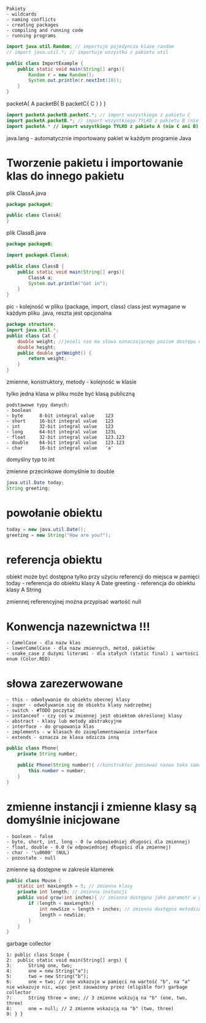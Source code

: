 
    Pakiety
    - wildcards
    - naming conflicts
    - creating packages
    - compiling and running code
    - running programs

```java
import java.util.Random; // importuje pojedyncza klase random
// import java.util.*; // importuje wszystko z pakietu util

public class ImportExample {
    public static void main(String[] args){
        Random r = new Random();
        System.out.println(r.nextInt(10));
    }
}
```

packetA{
    A
    packetB{
        B
        packetC{
            C
        }
    }
}


```java
import packetA.packetB.packetC.*; // import wszystkiego z pakietu C
import packetA.packetB.*; // import wszystkiego TYLKO z pakietu B (nie z C)
import packetA.* // import wszystkiego TYLKO z pakietu A (nie C ani B)
```


java.lang - automatycznie importowany pakiet w każdym programie Java

# Tworzenie pakietu i importowanie klas do innego pakietu

plik ClassA.java
```java
package packageA;

public class ClassA{
}
```

plik ClassB.java
```java
package packageB;

import packageA.ClassA;

public class ClassB {
    public static void main(String[] args){
        ClassA a;
        System.out.println("Got in");
    }
}
```
pic - kolejność w pliku (package, import, class)
class jest wymagane w każdym pliku .java, reszta jest opcjonalna

```java
package structure;
import java.util.*;
public class Cat {
    double weight; //jeżeli nie ma słowa oznaczającego poziom dostępu do zmiennej - domyślnie package private
    double height;
    public double getWeight() {
        return weight;
    }
}
```
zmienne, konstruktory, metody - kolejność w klasie

tylko jedna klasa w pliku może być klasą publiczną

    podstawowe typy danych:
    - boolean
    - byte      8-bit integral value    123
    - short     16-bit integral value   123
    - int       32-bit integral value   123
    - long      64-bit integral value   123L
    - float     32-bit integral value   123.123
    - double    64-bit integral value   123.123
    - char      16-bit integral value   'a'

domyślny typ to int

zmienne przecinkowe domyślnie to double

```java
java.util.Date today;
String greeting;
```

# powołanie obiektu
```java
today = new java.util.Date();
greeting = new String("How are you?");
```

# referencja obiektu
obiekt może być dostępna tylko przy użyciu referencji do miejsca w pamięci
today - referencja do obiektu klasy A Date
greeting - referencja do obiektu klasy A String



zmiennej referencyjnej można przypisać wartość null

# Konwencja nazewnictwa !!!
    - CamelCase - dla nazw klas
    - lowerCamelCase - dla nazw zmiennych, metod, pakietów
    - snake_case z dużymi literami - dla stałych (static final) i wartości enum (Color.RED)


# słowa zarezerwowane
    - this - odwoływanie do obiektu obecnej klasy
    - super - odwoływanie się do obiektu klasy nadrzędnej
    - switch - #TODO poczytać
    - instanceof - czy coś w zmiennej jest obiektem określonej klasy
    - abstract - klasy lub metody abstrakcyjne
    - interface - do grupowania klas 
    - implements - w klasach do zaimplementowania interface
    - extends - oznacza ze klasa odzicza inną


```java
public class Phone{
    private String number;

    public Phone(String number){ //konstruktor ponieważ nazwa taka sama jak klasa i nie ma typu jaki zwraca (nawet void)
        this.number = number;
    }
}
```

# zmienne instancji i zmienne klasy są domyślnie inicjowane
    - boolean - false
    - byte, short, int, long - 0 (w odpowiedniej długości dla zmiennej)
    - float, double - 0.0 (w odpowiedniej długości dla zmiennej)
    - char - '\u0000' (NUL)
    - pozostałe - null

zmienne są dostępne w zakresie klamerek


```java
public class Mouse {
    static int maxLength = 5; // zmienna klasy
    private int length; // zmienna instancji
    public void grow(int inches){ // zmienna dostępna jako parametr w grow
        if (length < maxLength){
            int newSize = length + inches; // zmienna dostępna metodzie grow
            length = newSize;
        }
    } 
}
```

garbage collector

```
1: public class Scope {
2:  public static void main(String[] args) {
3:      String one, two;
4:      one = new String("a"); 
5:      two = new String("b");
6:      one = two; // one wskazuje w pamięci na wartość "b", na "a" nie wskazuje nic, więc jest zauważony przez (eligible for) garbage collector
7:      String three = one; // 3 zmienne wskzują na "b" (one, two, three)
8:      one = null; // 2 zmienne wskazują na "b" (two, three)
9: } }
```

